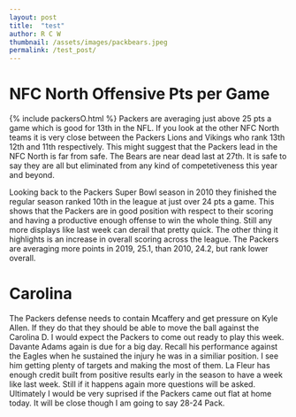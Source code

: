 ```yaml
---
layout: post
title:  "test"
author: R C W
thumbnail: /assets/images/packbears.jpeg
permalink: /test_post/
---
```

  

# NFC North Offensive Pts per Game
{% include packersO.html %}
Packers are averaging just above 25 pts a game which is good for 13th in the NFL.  If you look at the other NFC North teams it is very close between the Packers Lions and Vikings who rank 13th 12th and 11th respectively.  This might suggest that the Packers lead in the NFC North is far from safe.  The Bears are near dead last at 27th.  It is safe to say they are all but eliminated from any kind of competetiveness this year and beyond.

Looking back to the Packers Super Bowl season in 2010 they finished the regular season ranked 10th in the league at just over 24 pts a game.  This shows that the Packers are in good position with respect to their scoring and having a productive enough offense to win the whole thing.  Still any more displays like last week can derail that pretty quick. The other thing it highlights is an increase in overall scoring across the league. The Packers are averaging more points in 2019, 25.1, than 2010, 24.2, but rank lower overall.

# Carolina
The Packers defense needs to contain Mcaffery and get pressure on Kyle Allen.  If they do that they should be able to move the ball against the Carolina D.  I would expect the Packers to come out ready to play this week. Davante Adams again is due for a big day.  Recall his performance against the Eagles when he sustained the injury he was in a similiar position.  I see him getting plenty of targets and making the most of them.  La Fleur has enough credit built from positive results early in the season to have a week like last week. Still if it happens again more questions will be asked.  Ultimately I would be very suprised if the Packers came out flat at home today.  It will be close though I am going to say 28-24 Pack. 